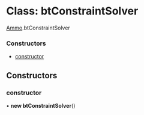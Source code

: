 # Class: btConstraintSolver

[Ammo](../modules/Ammo.md).btConstraintSolver


### Constructors

- [constructor](Ammo.btConstraintSolver.md#constructor)

## Constructors

### constructor

• **new btConstraintSolver**()
